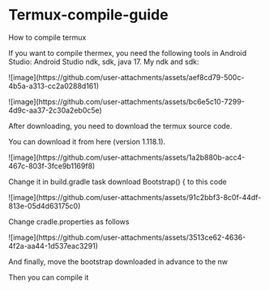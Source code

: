 # Termux-compile-guide
How to compile termux
<p>
If you want to compile thermex, you need the following tools in Android Studio: Android Studio ndk, sdk, java 17.
My ndk and sdk:
  </p>
<p>![image](https://github.com/user-attachments/assets/aef8cd79-500c-4b5a-a313-cc2a0288d161)</p>
<p>![image](https://github.com/user-attachments/assets/bc6e5c10-7299-4d9c-aa37-2c30a2eb0c5e)</p>
<p>After downloading, you need to download the termux source code.</p>
<p>You can download it from here (version 1.118.1).</p>
<p>![image](https://github.com/user-attachments/assets/1a2b880b-acc4-467c-803f-3fce9b1169f8)</p>
<p>Change it in build.gradle task download Bootstrap() { to this code</p>
<p>![image](https://github.com/user-attachments/assets/91c2bbf3-8c0f-44df-813e-05d4d63175c0)</p>
<p>Change cradle.properties as follows</p>
<p>![image](https://github.com/user-attachments/assets/3513ce62-4636-4f2a-aa44-1d537eac3291)</p>
<p>And finally, move the bootstrap downloaded in advance to the nw</p>
<p>Then you can compile it</p>


